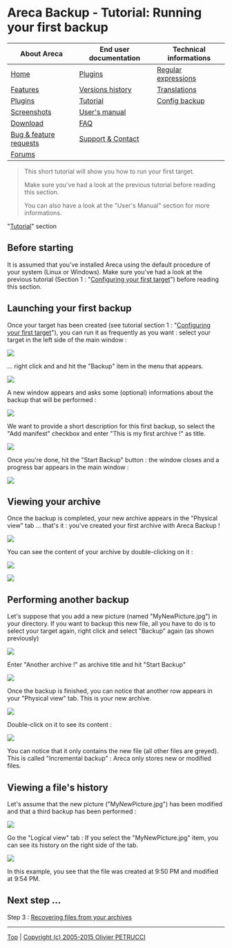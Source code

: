 # Areca Backup - Tutorial: Running your first backup

| About Areca                   | End user documentation            | Technical informations                        |
|-------------------------------|-----------------------------------|-----------------------------------------------|
| [Home](README.md)             | [Plugins](plugin_list.md)         | [Regular expressions](regex.md)               |
| [Features](features.md)       | [Versions history](history.md)    | [Translations](documentation.md#translations) |
| [Plugins](plugin_list.md)     | [Tutorial](tutorial.md)           | [Config backup](config_backup.md)             |
| [Screenshots](screenshots.md) | [User's manual](documentation.md) |                                               |
| [Download]                    | [FAQ](faq.md)                     |                                               |
| [Bug & feature requests]      | [Support & Contact](support.md)   |                                               |
| [Forums]                      |                                   |                                               |

[Download]: https://sourceforge.net/projects/areca/files/areca-stable/
[Bug & feature requests]: https://sourceforge.net/p/areca/_list/tickets?source=navbar
[Forums]: https://sourceforge.net/projects/areca/forums


> This short tutorial will show you how to run your first target.
>
> Make sure you've had a look at the previous tutorial before reading this section.
>
> You can also have a look at the "User's Manual" section for more informations.


"[Tutorial](tutorial.md)" section


## Before starting

It is assumed that you've installed Areca using the default procedure of your system (Linux or Windows).
Make sure you've had a look at the previous tutorial (Section 1 : "[Configuring your first target](tutorial1.md)") before reading this section.

## Launching your first backup

Once your target has been created (see tutorial section 1 : "[Configuring your first target](tutorial1.md)"), you can run it as frequently as you want : select your target in the left side of the main window :

![](./images/main3.jpg)

... right click and and hit the "Backup" item in the menu that appears.

![](./images/backup.jpg)

A new window appears and asks some (optional) informations about the backup that will be performed :

![](./images/backup2.jpg)

We want to provide a short description for this first backup, so select the "Add manifest" checkbox and enter "This is my first archive !" as title.

![](./images/backup3.jpg)

Once you're done, hit the "Start Backup" button : the window closes and a progress bar appears in the main window :

![](./images/backup4.jpg)

## Viewing your archive

Once the backup is completed, your new archive appears in the "Physical view" tab ... that's it : you've created your first archive with Areca Backup !

![](./images/physical.jpg)

You can see the content of your archive by double-clicking on it :

![](./images/content.jpg)

![](./images/content2.jpg)

## Performing another backup

Let's suppose that you add a new picture (named "MyNewPicture.jpg") in your directory. If you want to backup this new file, all you have to do is to select your target again, right click and select "Backup" again (as shown previously)

![](./images/backup.jpg)

Enter "Another archive !" as archive title and hit "Start Backup"

![](./images/backup5.jpg)

Once the backup is finished, you can notice that another row appears in your "Physical view" tab. This is your new archive.

![](./images/physical2.jpg)

Double-click on it to see its content :

![](./images/content3.jpg)

You can notice that it only contains the new file (all other files are greyed). This is called "Incremental backup" : Areca only stores new or modified files.

## Viewing a file's history

Let's assume that the new picture ("MyNewPicture.jpg") has been modified and that a third backup has been performed :

![](./images/physical3.jpg)

Go the "Logical view" tab :
If you select the "MyNewPicture.jpg" item, you can see its history on the right side of the tab.

![](./images/logical.jpg)

In this example, you see that the file was created at 9:50 PM and modified at 9:54 PM.

## Next step ...

Step 3 : [Recovering files from your archives](tutorial3.md)


---

[Top] | [Copyright (c) 2005-2015 Olivier PETRUCCI]

[Top]: #areca-backup---tutorial-running-your-first-backup "Go to top of the document"
[Copyright (c) 2005-2015 Olivier PETRUCCI]: areca-backup.org/tutorial2.php "Visit the original resource"